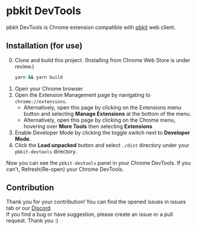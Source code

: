# pbkit DevTools

pbkit DevTools is Chrome extension compatible with [pbkit](https://github.com/pbkit/pbkit) web client.

## Installation (for use)

0. Clone and build this project. (Installing from Chrome Web Store is under review.)
   ```bash
   yarn && yarn build
   ```
1. Open your Chrome browser
2. Open the Extension Management page by navigating to `chrome://extensions`.
   - Alternatively, open this page by clicking on the Extensions menu button and selecting **Manage Extensions** at the bottom of the menu.
   - Alternatively, open this page by clicking on the Chrome menu, hovering over **More Tools** then selecting **Extensions**
3. Enable Developer Mode by clicking the toggle switch next to **Developer Mode**.
4. Click the **Load unpacked** button and select `./dist` directory under your `pbkit-devtools` directory.

Now you can see the `pbkit-devtools` panel in your Chrome DevTools. If you can't, Refresh(Re-open) your Chrome DevTools.

## Contribution

Thank you for your contribution! You can find the opened issues in issues tab or our [Discord](https://discord.gg/fZ5WRmvsf6).  
If you find a bug or have suggestion, please create an issue or a pull request. Thank you :)
